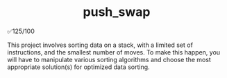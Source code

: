 <h1 align="center">
 push_swap
</h1>

✅125/100

This project involves sorting data on a stack, with a limited set of instructions, and the smallest number of moves. To make this happen, you will have to manipulate various sorting algorithms and choose the most appropriate solution(s) for optimized data sorting.
